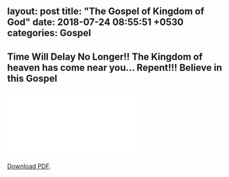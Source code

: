 layout: post
title:  "The Gospel of Kingdom of God"
date:   2018-07-24 08:55:51 +0530
categories: Gospel
---

## Time Will Delay No Longer!! The Kingdom of heaven has come near you... Repent!!! Believe in this Gospel

<object data="/assets/GOTK_English_Ver4.pdf" type="application/pdf" width="1000px" height="1000px">
    <embed src="/assets/GOTK_English_Ver4.pdf">
        <p><a href="/assets/GOTK_English_Ver4.pdf">Download PDF</a>.</p>
    </embed>
</object>
